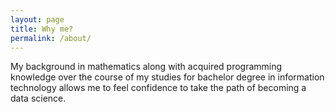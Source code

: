 ```yaml
---
layout: page
title: Why me?
permalink: /about/
---
```


My background in mathematics along with acquired programming knowledge over the course of my studies for bachelor degree in information technology allows me to feel confidence to take the path of becoming a data science.

